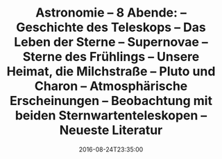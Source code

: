 ---
date: '2016-08-24T23:35:00'
talk_date: '2001-03-01T00:00:00'
talk_speakers:
  speaker1:
    name: Mitglieder der Sternwarte
title: 'Astronomie – 8 Abende:

  – Geschichte des Teleskops

  – Das Leben der Sterne

  – Supernovae

  – Sterne des Frühlings

  – Unsere Heimat, die Milchstraße

  – Pluto und Charon

  – Atmosphärische Erscheinungen

  – Beobachtung mit beiden Sternwartenteleskopen

  – Neueste Literatur'
---